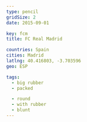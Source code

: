 ```yaml
---
type: pencil
gridSize: 2
date: 2015-09-01

key: fcm
title: FC Real Madrid

countries: Spain
cities: Madrid
latlng: 40.416803, -3.703596
geo: ESP

tags:
  - big rubber
  - packed

  - round
  - with rubber
  - blunt
---
```

